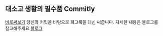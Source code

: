 ## 대소고 생활의 필수품 Commitly
[바로써보기](https://commitly-web.netlify.app/)
당신의 커밋을 바탕으로 회고록을 대신 써줍니다.
자세한 내용은 블로그를 참고해주세요
[블로그](https://velog.io/@tumblecat/%EB%A7%A4%EC%9D%BC-%EC%BB%A4%EB%B0%8B%EB%A7%8C-%ED%95%B4%EB%8F%84-GPT%EA%B0%80-%ED%9A%8C%EA%B3%A0%EB%A1%9D%EC%9D%84-%EC%8D%A8%EC%A4%80%EB%8B%A4-Commitly)
